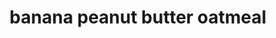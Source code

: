 ---
id: 599078a00539a00011cc0a09
servings: 2
notes:
directions: 'step 1:  combine everything in a bowl.
step 2:  split mixture into two mason jars. let sit in the fridge overnight.'
ingredients: '2/3 cup rolled oats
2 tbsp. peanut butter
4 tsp. chia seeds
2 tsp. honey or maple syrup
1 cup unsweetened almond milk
1 scoop vanilla tone it up protein
1 banana sliced'
rating: 5
ease: easy

category: breakfast
href: 'https: //www.toneitup.com/recipe/tiu-challenge-recipe-banana-peanut-butter-overnight-oats/'
totalTime:
cookTime:
prepTime:
title: banana peanut butter oatmeal
path: /banana-peanut-butter-oatmeal
---